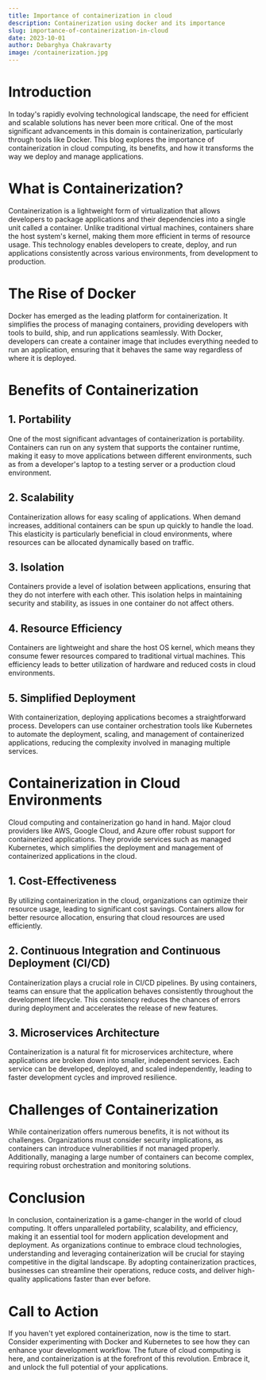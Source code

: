 ```yaml
---
title: Importance of containerization in cloud
description: Containerization using docker and its importance
slug: importance-of-containerization-in-cloud
date: 2023-10-01
author: Debarghya Chakravarty
image: /containerization.jpg
---
```


# Introduction

In today's rapidly evolving technological landscape, the need for efficient and scalable solutions has never been more critical. One of the most significant advancements in this domain is containerization, particularly through tools like Docker. This blog explores the importance of containerization in cloud computing, its benefits, and how it transforms the way we deploy and manage applications.

# What is Containerization?

Containerization is a lightweight form of virtualization that allows developers to package applications and their dependencies into a single unit called a container. Unlike traditional virtual machines, containers share the host system's kernel, making them more efficient in terms of resource usage. This technology enables developers to create, deploy, and run applications consistently across various environments, from development to production.

# The Rise of Docker

Docker has emerged as the leading platform for containerization. It simplifies the process of managing containers, providing developers with tools to build, ship, and run applications seamlessly. With Docker, developers can create a container image that includes everything needed to run an application, ensuring that it behaves the same way regardless of where it is deployed.

# Benefits of Containerization

## 1. Portability

One of the most significant advantages of containerization is portability. Containers can run on any system that supports the container runtime, making it easy to move applications between different environments, such as from a developer's laptop to a testing server or a production cloud environment.

## 2. Scalability

Containerization allows for easy scaling of applications. When demand increases, additional containers can be spun up quickly to handle the load. This elasticity is particularly beneficial in cloud environments, where resources can be allocated dynamically based on traffic.

## 3. Isolation

Containers provide a level of isolation between applications, ensuring that they do not interfere with each other. This isolation helps in maintaining security and stability, as issues in one container do not affect others.

## 4. Resource Efficiency

Containers are lightweight and share the host OS kernel, which means they consume fewer resources compared to traditional virtual machines. This efficiency leads to better utilization of hardware and reduced costs in cloud environments.

## 5. Simplified Deployment

With containerization, deploying applications becomes a straightforward process. Developers can use container orchestration tools like Kubernetes to automate the deployment, scaling, and management of containerized applications, reducing the complexity involved in managing multiple services.

# Containerization in Cloud Environments

Cloud computing and containerization go hand in hand. Major cloud providers like AWS, Google Cloud, and Azure offer robust support for containerized applications. They provide services such as managed Kubernetes, which simplifies the deployment and management of containerized applications in the cloud.

## 1. Cost-Effectiveness

By utilizing containerization in the cloud, organizations can optimize their resource usage, leading to significant cost savings. Containers allow for better resource allocation, ensuring that cloud resources are used efficiently.

## 2. Continuous Integration and Continuous Deployment (CI/CD)

Containerization plays a crucial role in CI/CD pipelines. By using containers, teams can ensure that the application behaves consistently throughout the development lifecycle. This consistency reduces the chances of errors during deployment and accelerates the release of new features.

## 3. Microservices Architecture

Containerization is a natural fit for microservices architecture, where applications are broken down into smaller, independent services. Each service can be developed, deployed, and scaled independently, leading to faster development cycles and improved resilience.

# Challenges of Containerization

While containerization offers numerous benefits, it is not without its challenges. Organizations must consider security implications, as containers can introduce vulnerabilities if not managed properly. Additionally, managing a large number of containers can become complex, requiring robust orchestration and monitoring solutions.

# Conclusion

In conclusion, containerization is a game-changer in the world of cloud computing. It offers unparalleled portability, scalability, and efficiency, making it an essential tool for modern application development and deployment. As organizations continue to embrace cloud technologies, understanding and leveraging containerization will be crucial for staying competitive in the digital landscape. By adopting containerization practices, businesses can streamline their operations, reduce costs, and deliver high-quality applications faster than ever before.

# Call to Action

If you haven't yet explored containerization, now is the time to start. Consider experimenting with Docker and Kubernetes to see how they can enhance your development workflow. The future of cloud computing is here, and containerization is at the forefront of this revolution. Embrace it, and unlock the full potential of your applications.